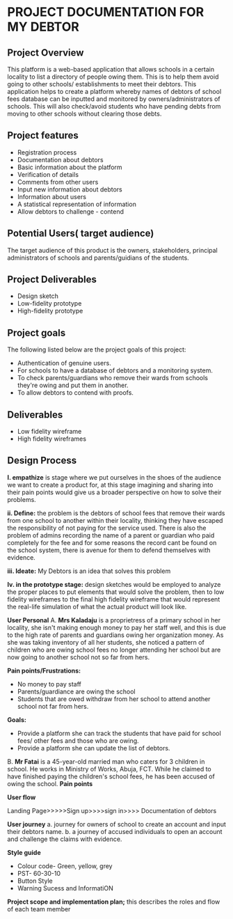 # PROJECT DOCUMENTATION FOR MY DEBTOR

## Project Overview

This platform is a web-based application that allows schools in a certain locality to list a directory of people owing them. This is to help them avoid going to other schools/ establishments to meet their debtors.
This application helps to create a platform whereby names of debtors of school fees database can be inputted and monitored by owners/administrators of schools. This will also check/avoid students who have pending debts from moving to other schools without clearing those debts.

## Project features

- Registration process
- Documentation about debtors
- Basic information about the platform
- Verification of details
- Comments from other users
- Input new information about debtors
- Information about users
- A statistical representation of information
- Allow debtors to challenge - contend

## Potential Users( target audience)

The target audience of this product is the owners, stakeholders, principal administrators of schools and parents/guidians of the students.

## Project Deliverables

- Design sketch
- Low-fidelity prototype
- High-fidelity prototype

## Project goals

The following listed below are the project goals of this project:

- Authentication of genuine users.
- For schools to have a database of debtors and a monitoring system.
- To check parents/guardians who remove their wards from schools they're owing and put them in another.
- To allow debtors to contend with proofs.
## Deliverables

- Low fidelity wireframe
- High fidelity wireframes

## Design Process

**I. empathize** is stage where we put ourselves in the shoes of the audience we want to create a product for, at this stage imagining and sharing into their pain points would give us a broader perspective on how to solve their problems.

**ii. Define:** the problem is the debtors of school fees that remove their wards from one school to another within their locality, thinking they have escaped the responsibility of not paying for the service used. There is also the problem of admins recording the name of a parent or guardian who paid completely for the fee and for some reasons the record cant be found on the school system, there is avenue for them to defend themselves with evidence.

**iii. Ideate:** My Debtors is an idea that solves this problem

**Iv. in the prototype stage:** design sketches would be employed to analyze the proper places to put elements that would solve the problem, then to low fidelity wireframes to the final high fidelity wireframe that would represent the real-life simulation of what the actual product will look like.

**User Personal**
A. **Mrs Kaladaju** is a proprietress of a primary school in her locality, she isn't making enough money to pay her staff well, and this is due to the high rate of parents and guardians owing her organization money. As she was taking inventory of all her students, she noticed a pattern of children who are owing school fees no longer attending her school but are now going to another school not so far from hers.

**Pain points/Frustrations:**

- No money to pay staff
- Parents/guardiance are owing the school
- Students that are owed withdraw from her school to attend another school not far from hers.

**Goals:**

- Provide a platform she can track the students that have paid for school fees/ other fees and those who are owing.
- Provide a platform she can update the list of debtors.

B. **Mr Fatai** is a 45-year-old married man who caters for 3 children in school. He works in Ministry of Works, Abuja, FCT. While he claimed to have finished paying the children's school fees, he has been accused of owing the school.
**Pain points**

**User flow**

Landing Page>>>>>Sign up>>>>sign in>>>> Documentation of debtors

**User journey**
a. journey for owners of school to create an account and input their debtors name.
b. a journey of accused individuals to open an account and challenge the claims with evidence.

**Style guide**

- Colour code- Green, yellow, grey
- PST- 60-30-10
- Button Style
- Warning Sucess and InformatiON

**Project scope and implementation plan;** this describes the roles and flow of each team member